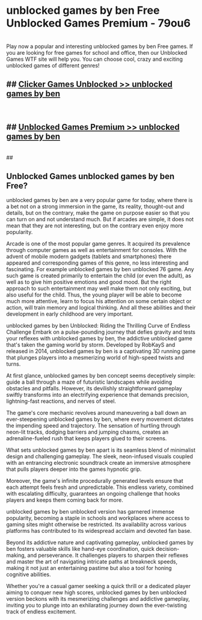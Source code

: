 # unblocked games by ben Free Unblocked Games Premium - 79ou6 <br>
<br>
Play now a popular and interesting unblocked games by ben Free games. If you are looking for free games for school and office, then our Unblocked Games WTF site will help you. You can choose cool, crazy and exciting unblocked games of different genres!


## ##  [Clicker Games Unblocked >> unblocked games by ben](http://freeplayer.one?title=unblocked_games_by_ben&ref=M1)
  <br>

##  ## [Unblocked Games Premium >> unblocked games by ben](http://freeplayer.one?title=unblocked_games_by_ben&ref=M1)
  <br>
  ##



## Unblocked Games unblocked games by ben Free?

unblocked games by ben are a very popular game for today, where there is a bet not on a strong immersion in the game, its reality, thought-out and details, but on the contrary, make the game on purpose easier so that you can turn on and not understand much. But if arcades are simple, it does not mean that they are not interesting, but on the contrary even enjoy more popularity.

Arcade is one of the most popular game genres. It acquired its prevalence through computer games as well as entertainment for consoles. With the advent of mobile modern gadgets (tablets and smartphones) there appeared and corresponding games of this genre, no less interesting and fascinating. For example unblocked games by ben unblocked 76 game. Any such game is created primarily to entertain the child (or even the adult), as well as to give him positive emotions and good mood. But the right approach to such entertainment may well make them not only exciting, but also useful for the child. Thus, the young player will be able to become much more attentive, learn to focus his attention on some certain object or action, will train memory and logical thinking. And all these abilities and their development in early childhood are very important.

unblocked games by ben Unblocked: Riding the Thrilling Curve of Endless Challenge
Embark on a pulse-pounding journey that defies gravity and tests your reflexes with unblocked games by ben, the addictive unblocked game that's taken the gaming world by storm. Developed by RobKayS and released in 2014, unblocked games by ben is a captivating 3D running game that plunges players into a mesmerizing world of high-speed twists and turns.

At first glance, unblocked games by ben concept seems deceptively simple: guide a ball through a maze of futuristic landscapes while avoiding obstacles and pitfalls. However, its devilishly straightforward gameplay swiftly transforms into an electrifying experience that demands precision, lightning-fast reactions, and nerves of steel.

The game's core mechanic revolves around maneuvering a ball down an ever-steepening unblocked games by ben, where every movement dictates the impending speed and trajectory. The sensation of hurtling through neon-lit tracks, dodging barriers and jumping chasms, creates an adrenaline-fueled rush that keeps players glued to their screens.

What sets unblocked games by ben apart is its seamless blend of minimalist design and challenging gameplay. The sleek, neon-infused visuals coupled with an entrancing electronic soundtrack create an immersive atmosphere that pulls players deeper into the games hypnotic grip.

Moreover, the game's infinite procedurally generated levels ensure that each attempt feels fresh and unpredictable. This endless variety, combined with escalating difficulty, guarantees an ongoing challenge that hooks players and keeps them coming back for more.

unblocked games by ben unblocked version has garnered immense popularity, becoming a staple in schools and workplaces where access to gaming sites might otherwise be restricted. Its availability across various platforms has contributed to its widespread acclaim and devoted fan base.

Beyond its addictive nature and captivating gameplay, unblocked games by ben fosters valuable skills like hand-eye coordination, quick decision-making, and perseverance. It challenges players to sharpen their reflexes and master the art of navigating intricate paths at breakneck speeds, making it not just an entertaining pastime but also a tool for honing cognitive abilities.

Whether you're a casual gamer seeking a quick thrill or a dedicated player aiming to conquer new high scores, unblocked games by ben unblocked version beckons with its mesmerizing challenges and addictive gameplay, inviting you to plunge into an exhilarating journey down the ever-twisting track of endless excitement.